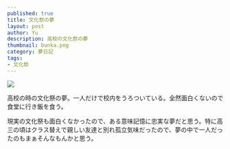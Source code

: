 ```yaml
---
published: true
title: 文化祭の夢
layout: post
author: Yu 
description: 高校の文化祭の夢
thumbnail: bunka.png
category: 夢日記
tags:
- 文化祭
---
```



![]({{site.baseurl}}/assets/img/bunka.png)

高校の時の文化祭の夢。一人だけで校内をうろついている。全然面白くないので食堂に行き飯を食う。

現実の文化祭も面白くなかったので、ある意味記憶に忠実な夢だと思う。特に高三の頃はクラス替えで親しい友達と別れ孤立気味だったので、夢の中で一人だったのもまぁそんなもんかと思う。

